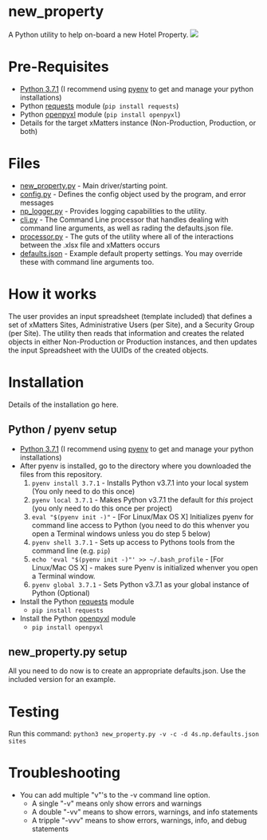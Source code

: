 # new_property
A Python utility to help on-board a new Hotel Property.
<kbd>
  <img src="https://github.com/xmatters/xMatters-Labs/raw/master/media/disclaimer.png">
</kbd>

# Pre-Requisites
* [Python 3.7.1](https://www.python.org/downloads/release/python-371/) (I recommend using [pyenv](https://github.com/pyenv/pyenv) to get and manage your python installations)
* Python [requests](http://docs.python-requests.org/en/master/) module (`pip install requests`)
* Python [openpyxl](https://openpyxl.readthedocs.io/en/stable/) module (`pip install openpyxl`)
* Details for the target xMatters instance (Non-Production, Production, or both)

# Files
* [new_property.py](new_property.py) - Main driver/starting point.
* [config.py](config.py) - Defines the config object used by the program, and error messages
* [np_logger.py](np_logger.py) - Provides logging capabilities to the utility.
* [cli.py](cli.py) - The Command Line processor that handles dealing with command line arguments, as well as rading the defaults.json file.
* [processor.py](processor.py) - The guts of the utility where all of the interactions between the .xlsx file and xMatters occurs
* [defaults.json](defaults.json) - Example default property settings.  You may override these with command line arguments too.

# How it works
The user provides an input spreadsheet (template included) that defines a set of xMatters Sites, Administrative Users (per Site), and a Security Group (per Site).  The utility then reads that information and creates the related objects in either Non-Production or Production instances, and then updates the input Spreadsheet with the UUIDs of the created objects.

# Installation
Details of the installation go here. 

## Python / pyenv setup
* [Python 3.7.1](https://www.python.org/downloads/release/python-371/) (I recommend using [pyenv](https://github.com/pyenv/pyenv) to get and manage your python installations)
* After pyenv is installed, go to the directory where you downloaded the files from this repository.
   1. `pyenv install 3.7.1` - Installs Python v3.7.1 into your local system (You only need to do this once)
   2. `pyenv local 3.7.1` - Makes Python v3.7.1 the default for _this_ project (you only need to do this once per project)
   3. `eval "$(pyenv init -)"` - [For Linux/Max OS X] Initializes pyenv for command line access to Python  (you need to do this whenver you open a Terminal windows unless you do step 5 below)
   4. `pyenv shell 3.7.1` - Sets up access to Pythons tools from the command line (e.g. `pip`)
   5. `echo 'eval "$(pyenv init -)"' >> ~/.bash_profile` - [For Linux/Mac OS X] - makes sure Pyenv is initialized whenver you open a Terminal window.
   6. `pyenv global 3.7.1` - Sets Python v3.7.1 as your global instance of Python (Optional)
* Install the Python [requests](http://docs.python-requests.org/en/master/) module
   * `pip install requests`
* Install the Python [openpyxl](https://openpyxl.readthedocs.io/en/stable/) module
   * `pip install openpyxl`

## new_property.py setup
All you need to do now is to create an appropriate defaults.json.  Use the included version for an example.


# Testing
Run this command:
`python3 new_property.py -v -c -d 4s.np.defaults.json sites`

# Troubleshooting
* You can add multiple "v"'s to the -v command line option.  
   * A single "-v" means only show errors and warnings
   * A double "-vv" means to show errors, warnings, and info statements
   * A tripple "-vvv" means to show errors, warnings, info, and debug statements
